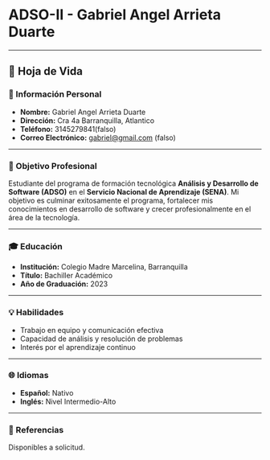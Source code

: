 # ADSO-II - Gabriel Angel Arrieta Duarte
---
## 🧾 Hoja de Vida

### 📌 Información Personal
- **Nombre:** Gabriel Angel Arrieta Duarte  
- **Dirección:** Cra 4a Barranquilla, Atlantico 
- **Teléfono:** 3145279841(falso)
- **Correo Electrónico:** gabriel@gmail.com (falso) 

---

### 🎯 Objetivo Profesional
Estudiante del programa de formación tecnológica **Análisis y Desarrollo de Software (ADSO)** en el **Servicio Nacional de Aprendizaje (SENA)**. Mi objetivo es culminar exitosamente el programa, fortalecer mis conocimientos en desarrollo de software y crecer profesionalmente en el área de la tecnología.

---

### 🎓 Educación
- **Institución:** Colegio Madre Marcelina, Barranquilla  
- **Título:** Bachiller Académico  
- **Año de Graduación:** 2023  

---

### 💡 Habilidades
- Trabajo en equipo y comunicación efectiva  
- Capacidad de análisis y resolución de problemas  
- Interés por el aprendizaje continuo  

---

### 🌐 Idiomas
- **Español:** Nativo  
- **Inglés:** Nivel Intermedio-Alto  

---

### 📇 Referencias
Disponibles a solicitud.

